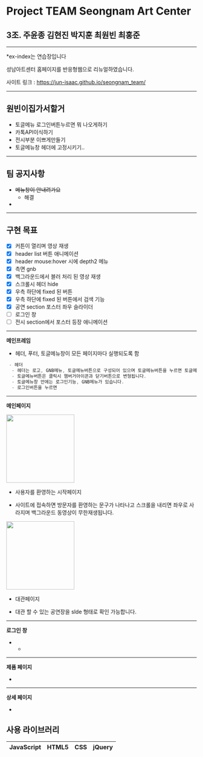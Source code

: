 # Project TEAM Seongnam Art Center

## 3조. 주윤종 김현진 박지훈 최원빈 최홍준

-----------------
*ex-index는 연습장입니다

성남아트센터 홈페이지를 반응형웹으로 리뉴얼하였습니다.

사이트 링크 : https://jun-isaac.github.io/seongnam_team/


-----------------
## 원빈이집가서할거
- 토글메뉴 로그인버튼누르면 뭐 나오게하기
- 카톡API이식하기
- 전시부분 이쁘게만들기
- 토글메뉴창 헤더에 고정시키기..

-----------------
## 팀 공지사항
- ~~메뉴창이 안내려가요~~
  - 해결
- 

-----------------
## 구현 목표

- [x] 커튼이 열리며 영상 재생
- [x] header list 버튼 애니메이션
- [x] header mouse:hover 시에 depth2 메뉴
- [x] 측면 gnb
- [x] 백그라운드에서 블러 처리 된 영상 재생
- [x] 스크롤시 헤더 hide
- [x] 우측 하단에 fixed 된 버튼
- [x] 우측 하단에 fixed 된 버튼에서 검색 기능
- [x] 공연 section 포스터 좌우 슬라이더
- [ ] 로그인 창
- [ ] 전시 section에서 포스터 등장 애니메이션

-----------------
**메인프레임**

* 헤더, 푸터, 토글메뉴창이 모든 페이지마다 실행되도록 함
```c
 - 헤더
  - 헤더는 로고, GNB메뉴, 토글메뉴버튼으로 구성되어 있으며 토글메뉴버튼을 누르면 토글메뉴창이 열립니다.
  - 토글메뉴버튼은 클릭시 햄버거아이콘과 닫기버튼으로 변형됩니다.
  - 토글메뉴창 안에는 로그인기능, GNB메뉴가 있습니다.
  - 로그인버튼을 누르면
```

------------------
**메인페이지**

<img src="images/welcome.gif" width="180">

* 사용자를 환영하는 시작페이지
- 사이트에 접속하면 방문자를 환영하는 문구가 나타나고 스크롤을 내리면 좌우로 사라지며 백그라운드 동영상이 무한재생됩니다.

<img src="images/rental.gif" width="180">

* 대관페이지
- 대관 할 수 있는 공연장을 slde 형태로 확인 가능합니다.

-------------------
**로그인 창**
 
* 
    * 

------------------
**제품 페이지**

* 

------------------
**상세 페이지**

* 




## 사용 라이브러리
|JavaScript|HTML5|CSS|jQuery|
|---|---|---|---|
